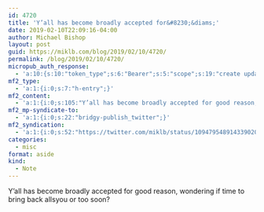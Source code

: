 ```yaml
---
id: 4720
title: 'Y’all has become broadly accepted for&#8230;&diams;'
date: 2019-02-10T22:09:16-04:00
author: Michael Bishop
layout: post
guid: https://miklb.com/blog/2019/02/10/4720/
permalink: /blog/2019/02/10/4720/
micropub_auth_response:
  - 'a:10:{s:10:"token_type";s:6:"Bearer";s:5:"scope";s:19:"create update media";s:2:"me";s:18:"https://miklb.com/";s:9:"issued_by";s:45:"https://miklb.com/wp-json/indieauth/1.0/token";s:9:"client_id";s:21:"https://quill.p3k.io/";s:11:"client_name";s:5:"Quill";s:11:"client_icon";s:46:"https://quill.p3k.io/images/quill-icon-196.png";s:9:"issued_at";i:1547363104;s:4:"user";i:1;s:13:"last_accessed";i:1549854556;}'
mf2_type:
  - 'a:1:{i:0;s:7:"h-entry";}'
mf2_content:
  - 'a:1:{i:0;s:105:"Y’all has become broadly accepted for good reason, wondering if time to bring back allsyou or too soon?";}'
mf2_mp-syndicate-to:
  - 'a:1:{i:0;s:22:"bridgy-publish_twitter";}'
mf2_syndication:
  - 'a:1:{i:0;s:52:"https://twitter.com/miklb/status/1094795489143390208";}'
categories:
  - misc
format: aside
kind:
  - Note
---
```

Y’all has become broadly accepted for good reason, wondering if time to bring back allsyou or too soon?